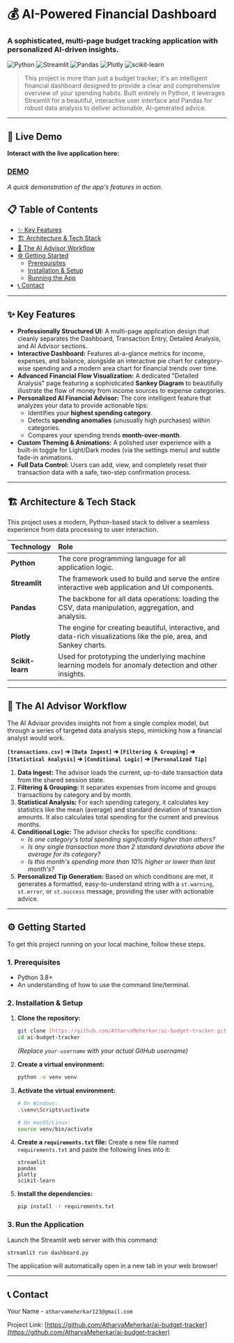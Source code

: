 # 💰 AI-Powered Financial Dashboard

### A sophisticated, multi-page budget tracking application with personalized AI-driven insights.

![Python](https://img.shields.io/badge/Python-3.9+-3776AB?style=for-the-badge&logo=python&logoColor=white)
![Streamlit](https://img.shields.io/badge/Streamlit-1.x-FF4B4B?style=for-the-badge&logo=streamlit&logoColor=white)
![Pandas](https://img.shields.io/badge/Pandas-2.x-150458?style=for-the-badge&logo=pandas&logoColor=white)
![Plotly](https://img.shields.io/badge/Plotly-5.x-3F4F75?style=for-the-badge&logo=plotly&logoColor=white)
![scikit-learn](https://img.shields.io/badge/scikit--learn-1.x-F89939?style=for-the-badge&logo=scikit-learn&logoColor=white)

</div>

> This project is more than just a budget tracker; it's an intelligent financial dashboard designed to provide a clear and comprehensive overview of your spending habits. Built entirely in Python, it leverages Streamlit for a beautiful, interactive user interface and Pandas for robust data analysis to deliver actionable, AI-generated advice.

---

## 🚀 Live Demo

**Interact with the live application here:**

### **[DEMO](https://ai-budget-tracker.streamlit.app/)**
  
*A quick demonstration of the app's features in action.*

## 📋 Table of Contents
- [✨ Key Features](#-key-features)
- [🏗️ Architecture & Tech Stack](#️-architecture--tech-stack)
- [🔧 The AI Advisor Workflow](#-the-ai-advisor-workflow)
- [⚙️ Getting Started](#️-getting-started)
  - [Prerequisites](#1-prerequisites)
  - [Installation & Setup](#2-installation--setup)
  - [Running the App](#3-run-the-application)
- [📞 Contact](#-contact)

---

## ✨ Key Features

-   **Professionally Structured UI:** A multi-page application design that cleanly separates the Dashboard, Transaction Entry, Detailed Analysis, and AI Advisor sections.
-   **Interactive Dashboard:** Features at-a-glance metrics for income, expenses, and balance, alongside an interactive pie chart for category-wise spending and a modern area chart for financial trends over time.
-   **Advanced Financial Flow Visualization:** A dedicated "Detailed Analysis" page featuring a sophisticated **Sankey Diagram** to beautifully illustrate the flow of money from income sources to expense categories.
-   **Personalized AI Financial Advisor:** The core intelligent feature that analyzes your data to provide actionable tips:
    -   Identifies your **highest spending category**.
    -   Detects **spending anomalies** (unusually high purchases) within categories.
    -   Compares your spending trends **month-over-month**.
-   **Custom Theming & Animations:** A polished user experience with a built-in toggle for Light/Dark modes (via the settings menu) and subtle fade-in animations.
-   **Full Data Control:** Users can add, view, and completely reset their transaction data with a safe, two-step confirmation process.

---

## 🏗️ Architecture & Tech Stack

This project uses a modern, Python-based stack to deliver a seamless experience from data processing to user interaction.

| Technology | Role |
| :--- | :--- |
| **Python** | The core programming language for all application logic. |
| **Streamlit** | The framework used to build and serve the entire interactive web application and UI components. |
| **Pandas** | The backbone for all data operations: loading the CSV, data manipulation, aggregation, and analysis. |
| **Plotly** | The engine for creating beautiful, interactive, and data-rich visualizations like the pie, area, and Sankey charts. |
| **Scikit-learn** | Used for prototyping the underlying machine learning models for anomaly detection and other insights. |

---

## 🔧 The AI Advisor Workflow

The AI Advisor provides insights not from a single complex model, but through a series of targeted data analysis steps, mimicking how a financial analyst would work.

**`[transactions.csv]` ➔ `[Data Ingest]` ➔ `[Filtering & Grouping]` ➔ `[Statistical Analysis]` ➔ `[Conditional Logic]` ➔ `[Personalized Tip]`**

1.  **Data Ingest:** The advisor loads the current, up-to-date transaction data from the shared session state.
2.  **Filtering & Grouping:** It separates expenses from income and groups transactions by category and by month.
3.  **Statistical Analysis:** For each spending category, it calculates key statistics like the mean (average) and standard deviation of transaction amounts. It also calculates total spending for the current and previous months.
4.  **Conditional Logic:** The advisor checks for specific conditions:
    -   *Is one category's total spending significantly higher than others?*
    -   *Is any single transaction more than 2 standard deviations above the average for its category?*
    -   *Is this month's spending more than 10% higher or lower than last month's?*
5.  **Personalized Tip Generation:** Based on which conditions are met, it generates a formatted, easy-to-understand string with a `st.warning`, `st.error`, or `st.success` message, providing the user with actionable advice.

---

## ⚙️ Getting Started

To get this project running on your local machine, follow these steps.

### **1. Prerequisites**
-   Python 3.8+
-   An understanding of how to use the command line/terminal.

### **2. Installation & Setup**

1.  **Clone the repository:**
    ```bash
    git clone [https://github.com/AtharvaMeherkar/ai-budget-tracker.git](https://github.com/AtharvaMeherkar/ai-budget-tracker.git)
    cd ai-budget-tracker
    ```
    *(Replace `your-username` with your actual GitHub username)*

2.  **Create a virtual environment:**
    ```bash
    python -m venv venv
    ```

3.  **Activate the virtual environment:**
    ```bash
    # On Windows:
    .\venv\Scripts\activate
    
    # On macOS/Linux:
    source venv/bin/activate
    ```

4.  **Create a `requirements.txt` file:**
    Create a new file named `requirements.txt` and paste the following lines into it:
    ```text
    streamlit
    pandas
    plotly
    scikit-learn
    ```

5.  **Install the dependencies:**
    ```bash
    pip install -r requirements.txt
    ```

### **3. Run the Application**

Launch the Streamlit web server with this command:
```bash
streamlit run dashboard.py
```
The application will automatically open in a new tab in your web browser!

---

## 📞 Contact

Your Name - `atharvameherkar123@gmail.com`

Project Link: [https://github.com/AtharvaMeherkar/ai-budget-tracker](https://github.com/AtharvaMeherkar/ai-budget-tracker)
